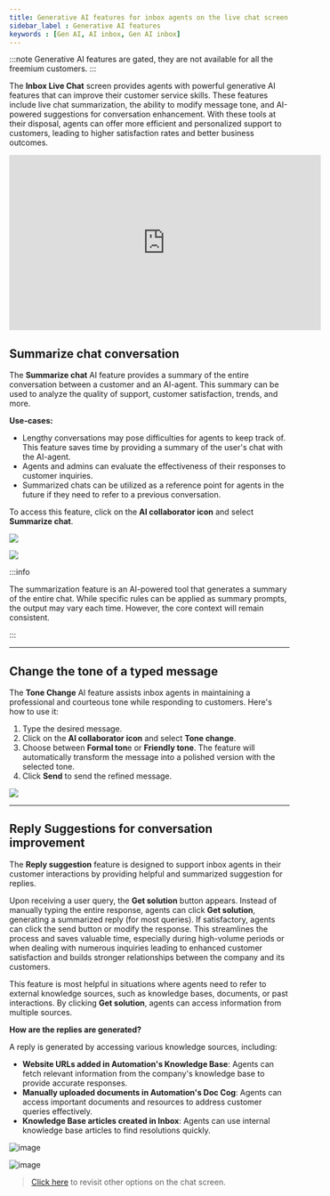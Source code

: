 ```yaml
---
title: Generative AI features for inbox agents on the live chat screen
sidebar_label : Generative AI features
keywords : [Gen AI, AI inbox, Gen AI inbox]
---
```


:::note 
Generative AI features are gated, they are not available for all the freemium customers.
:::

The **Inbox Live Chat** screen provides agents with powerful generative AI features that can improve their customer service skills. These features include live chat summarization, the ability to modify message tone, and AI-powered suggestions for conversation enhancement. With these tools at their disposal, agents can offer more efficient and personalized support to customers, leading to higher satisfaction rates and better business outcomes.

<iframe width="560" height="315" src="https://www.youtube.com/embed/Zb9QetWSoLw?si=aj-CZdb1fIVvZpUZ" title="YouTube video player" frameborder="0" allow="accelerometer; autoplay; clipboard-write; encrypted-media; gyroscope; picture-in-picture; web-share" allowfullscreen></iframe>


## Summarize chat conversation 

The **Summarize chat** AI feature provides a summary of the entire conversation between a customer and an AI-agent. This summary can be used to analyze the quality of support, customer satisfaction, trends, and more.

**Use-cases:** 
- Lengthy conversations may pose difficulties for agents to keep track of. This feature saves time by providing a summary of the user's chat with the AI-agent.
- Agents and admins can evaluate the effectiveness of their responses to customer inquiries.
- Summarized chats can be utilized as a reference point for agents in the future if they need to refer to a previous conversation.

To access this feature, click on the **AI collaborator icon** and select **Summarize chat**.

![](https://i.imgur.com/Xi8Vqn9.png)

![](https://i.imgur.com/2X03K8b.png)

:::info

The summarization feature is an AI-powered tool that generates a summary of the entire chat. While specific rules can be applied as summary prompts, the output may vary each time. However, the core context will remain consistent.

:::


----

## Change the tone of a typed message

The **Tone Change** AI feature assists inbox agents in maintaining a professional and courteous tone while responding to customers. Here's how to use it:
1. Type the desired message.
2. Click on the **AI collaborator icon** and select **Tone change**.
3. Choose between **Formal ton**e or **Friendly tone**. The feature will automatically transform the message into a polished version with the selected tone.
4. Click **Send** to send the refined message.

![](https://i.imgur.com/dqjDKDI.png)

---



## Reply Suggestions for conversation improvement

The **Reply suggestion** feature is designed to support inbox agents in their customer interactions by providing helpful and summarized suggestion for replies. 

Upon receiving a user query, the **Get solution** button appears. Instead of manually typing the entire response, agents can click **Get solution**, generating a summarized reply (for most queries). If satisfactory, agents can click the send button or modify the response. This streamlines the process and saves valuable time, especially during high-volume periods or when dealing with numerous inquiries leading to enhanced customer satisfaction and builds stronger relationships between the company and its customers.

This feature is most helpful in situations where agents need to refer to external knowledge sources, such as knowledge bases, documents, or past interactions. By clicking **Get solution**, agents can access information from multiple sources.

**How are the replies are generated?**

A reply is generated by accessing various knowledge sources, including:
- **Website URLs added in Automation's Knowledge Base**: Agents can fetch relevant information from the company's knowledge base to provide accurate responses.
- **Manually uploaded documents in Automation's Doc Cog**: Agents can access important documents and resources to address customer queries effectively.
- **Knowledge Base articles created in Inbox**: Agents can use internal knowledge base articles to find resolutions quickly.

![image](https://imgur.com/KPAAPzQ.png)

![image](https://imgur.com/5epxbHd.png)


<!--
--- 

## AI Suggestions for conversation improvement

The **Reply suggestion** feature is designed to support inbox agents in their customer interactions by providing helpful suggestions for replies. Its main goal is to help agents maintain a low response time.

By combining predictive text suggestions with easy access to knowledge sources, the feature helps agents maintain high-quality customer support without extensive training or reliance on canned responses. This leads to enhanced customer satisfaction and builds stronger relationships between the company and its customers.

![](https://hackmd.io/_uploads/rykNyzrsn.png)

Here's how the feature works:

1. **Prediction of next possible responses**: AI Assist utilizes advanced language models (LLMs) and Generative AI to analyze the customer's input and predict potential responses that the agent can send. Based on the context of the conversation and the customer's query, the system generates **three** best suggestions for the agent to consider.
2. **Simplified reply process**: Instead of typing out the entire response, agents can simply choose from the three suggested replies. This streamlines the process and saves valuable time, especially during high-volume periods or when dealing with numerous inquiries.
3. **Full visibility of suggestions**: To ensure agents have complete control and understanding of the responses, they can hover over each suggestion to view the entire text on the reply screen. This allows agents to evaluate each option thoroughly before making a decision.


4. **Access to various knowledge sources**: There may be situations where agents need to refer to external knowledge sources, such as knowledge bases, documents, or past interactions. With a single click of a button (AI Assist), agents can access information from multiple sources, including:
    - **Website URLs added in Studio's Knowledge Base**: Agents can fetch relevant information from the company's knowledge base to provide accurate responses.
    - **Manually uploaded documents in Studio's Doc Cog**: Agents can access important documents and resources to address customer queries effectively.
    - **Knowledge Base articles created in Inbox**: Agents can use internal knowledge base articles to find resolutions quickly.




    - **Records of past live chats and email tickets in Inbox**: Agents can refer to previous interactions to ensure consistency and provide informed responses.

-->

> [Click here](https://docs.yellow.ai/docs/platform_concepts/inbox/chats/chatscreen#--1-chat-conversation-screen) to revisit other options on the chat screen. 